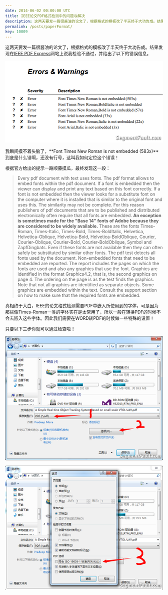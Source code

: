 ```yaml
---
date: 2014-06-02 00:00:00 UTC
title: IEEE论文PDF格式检测中的问题与解决
description: 这两天要发一篇很酱油的论文了，根据格式的模板改了半天终于大功告成。结果发现在IEEE PDF Express网站上说我检验不通过，并给出了以下的错误信息。我瞬间摸不着头脑了，Font Times New Roman is not embedded (583x)到底是什么错啊，还没有行号，这叫我如何定位这个错误！根据官方给出的提示一路顺藤摸瓜，最终发现这一段：...
permalink: /posts/paperFormat/
key: 10009
---
```


这两天要发一篇很酱油的论文了，根据格式的模板改了半天终于大功告成。结果发现在[IEEE PDF Express](www.pdf-express.org)网站上说我检验不通过，并给出了以下的错误信息。

![Error and Warnings][1]

我瞬间摸不着头脑了，**Font Times New Roman is not embedded (583x)**到底是什么错啊，还没有行号，这叫我如何定位这个错误！

根据官方给出的提示一路顺藤摸瓜，最终发现这一段：

>Every pdf document with text uses fonts. The pdf format allows to embed fonts within the pdf document. If a font is embedded then the viewer can display and print any text based on this font correctly. If a font is not embedded then the viewer looks for a substitute font on the computer where it is installed that is similar to the original font and uses this. The similarity may not be complete. For this reason publishers of pdf documents that are to be published and distributed electronically often require that all fonts are embedded.
**An exception is sometimes made for the "Base 14" fonts of Adobe because they are considered to be widely available.** These are the fonts Times-Roman, Times-Italic, Times-Bold, Times-BoldItalic, Helvetica, Helvetica-Oblique, Helvetica-Bold, Helvetica-BoldOblique, Courier, Courier-Oblique, Courier-Bold, Courier-BoldOblique, Symbol and ZapfDingbats. Even if these fonts are not available then they can often safely be substituted by similar other fonts.
The pdf test detects all fonts used by the document. Non-embedded fonts that need to be embedded are reported. The report includes the pages on which the fonts are used and also any graphics that use the font. Graphics are identified in the format Graphics4.2, that is, the second graphics on page 4. The ordering on the page is as the test finds the graphics. Note that not all graphics are identified as separate objects. Some graphics are embedded within the text.
Consult the support section on how to make sure that the required fonts are embedded.

真相终于大白，IEEE的论文格式检测需要PDF中嵌入所使用到的字体，可是因为那些像Times-Roman一类的字体实在是太常用了，所以一般在转换PDF的时候不会去嵌入这些字体。因此我们需要在WORD转PDF的时候做一些特殊的设置！

只要以下三步你就可以通过检查啦！

![1,2步][2]

![第3步][3]



  [1]: /images/ieee_1.png
  [2]: /images/ieee_2.png
  [3]: /images/ieee_3.png